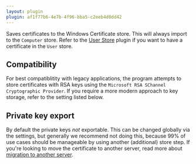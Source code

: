 ```yaml
---
layout: plugin
plugin: af1f77b6-4e7b-4f96-bba5-c2eeb4d0dd42                          
---
```

Saves certificates to the Windows Certificate store. This will always import to the `Computer` store. Refer to the [User Store](/reference/plugins/store/userstore) plugin if you want to have a certificate in the `User` store.

## Compatibility
For best compatiblitity with legacy applications, the program attempts to store certificates with RSA keys using the `Microsoft RSA SChannel Cryptographic Provider`. If you require a more modern approach to key storage, refer to the setting listed below.

## Private key export
By default the private keys *not* exportable. This can be changed globally via the settings, but generally we recommend not doing this, because 99% of use cases should be manageable by using another (additional) store step. If you're looking to move the certificate to another server, read more about [migration to another server](/manual/migration).
